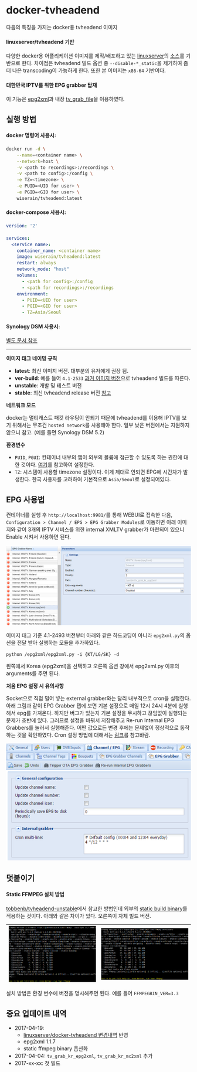 # docker-tvheadend

다음의 특징을 가지는 docker용 tvheadend 이미지

#### linuxserver/tvheadend 기반

다양한 docker용 어플리케이션 이미지를 제작/배포하고 있는 [linuxserver](https://linuxserver.io/)의 [소스](https://hub.docker.com/r/linuxserver/tvheadend/)를 기반으로 한다. 차이점은 tvheadend 빌드 옵션 중 ```--disable-*_static```을 제거하여 좀 더 나은 transcoding이 가능하게 한다. 또한 본 이미지는 ```x86-64``` 기반이다.

#### 대한민국 IPTV를 위한 EPG grabber 탑재

이 기능은 [epg2xml](https://github.com/wonipapa/epg2xml)과 내장 [tv_grab_file](https://github.com/nurtext/tv_grab_file_synology)을 이용하였다.

## 실행 방법

#### docker 명령어 사용시:

```bash
docker run -d \
    --name=<container name> \
    --network=host \
    -v <path to recordings>:/recordings \
    -v <path to config>:/config \
    -e TZ=<timezone> \
    -e PUID=<UID for user> \
    -e PGID=<GID for user> \
    wiserain/tvheadend:latest
```

#### docker-compose 사용시:

```yml
version: '2'

services:
  <service name>:
    container_name: <container name>
    image: wiserain/tvheadend:latest
    restart: always
    network_mode: "host"
    volumes:
      - <path for config>:/config
      - <path for recordings>:/recordings
    environment:
      - PUID=<UID for user>
      - PGID=<GID for user>
      - TZ=Asia/Seoul
```

#### Synology DSM 사용시:

[별도 문서 참조](docs/how-to-run-on-synology.md)

---

**이미지 태그 네이밍 규칙**

- **latest**: 최신 이미지 버전. 대부분의 유저에게 권장 됨.
- **ver-build**: 예를 들어 ```4.1-2533``` [과거 이미지 버전](https://hub.docker.com/r/wiserain/tvheadend/tags/)으로 tvheadend 빌드를 따른다.
- **unstable**: 개발 및 테스트 버전
- **stable**: 최신 tvheadend release 버전 [참고](https://doozer.io/tvheadend/tvheadend)

**네트워크 모드**

docker는 멀티캐스트 패킷 라우팅이 안되기 때문에 tvheadend를 이용해 IPTV를 보기 위해서는 무조건 ```hosted network```를 사용해야 한다. 일부 낮은 버전에서는 지원하지 않으니 참고. (예를 들면 Synology DSM 5.2)

**환경변수**

- ```PUID```, ```PGUI```: 컨테이너 내부의 앱이 외부의 볼륨에 접근할 수 있도록 하는 권한에 대한 것이다. [여기](https://github.com/linuxserver/docker-tvheadend#user--group-identifiers)를 참고하여 설정한다.
- ```TZ```: 시스템이 사용할 timezone 설정이다. 이게 제대로 안되면 EPG에 시간차가 발생한다. 한국 사용자를 고려하여 기본적으로 ```Asia/Seoul```로 설정되어있다.

## EPG 사용법

컨테이너를 실행 후 ```http://localhost:9981/```를 통해 WEBUI로 접속한 다음, ```Configuration > Channel / EPG > EPG Grabber Modules```로 이동하면 아래 이미지와 같이 3개의 IPTV 서비스를 위한 internal XMLTV grabber가 마련되어 있으니 Enable 시켜서 사용하면 된다.

![](docs/images/PicPick_Capture_20170409_002.png)

이미지 태그 기준 4.1-2493 버전부터 아래와 같은 하드코딩이 아니라 ```epg2xml.py```의 옵션을 전달 받아 실행하는 모듈을 추가하였다.
```
python /epg2xml/epg2xml.py -i {KT/LG/SK} -d
```
왼쪽에서 Korea (epg2xml)을 선택하고 오른쪽 옵션 창에서 epg2xml.py 이후의 arguments를 주면 된다.

**처음 EPG 설정 시 유의사항**

Socket으로 직접 밀어 넣는 external grabber와는 달리 내부적으로 cron을 실행한다. 아래 그림과 같이 EPG Grabber 탭에 보면 기본 설정으로 매일 12시 24시 4분에 실행해서 epg를 가져온다. 하지만 버그가 있는지 기본 설정을 무시하고 끊임없이 실행되는 문제가 초반에 있다. 그러므로 설정을 바꿔서 저장해주고 Re-run Internal EPG Grabbers를 눌러서 실행해준다. 어떤 값으로든 변경 후에는 문제없이 정상적으로 동작하는 것을 확인하였다. Cron 설정 방법에 대해서는 [링크](http://docs.tvheadend.org/webui/config_epggrab/#cron-multi-line-config-text-areas)를 참고바람.

![](docs/images/PicPick_Capture_20170331_001.png)

## 덧붙이기

#### Static FFMPEG 설치 방법

[tobbenb/tvheadend-unstable](https://github.com/tobbenb/docker-containers/tree/master/tvheadend-unstable)에서 참고한 방법인데 외부의 [static build binary](https://johnvansickle.com/ffmpeg/)를 적용하는 것이다. 아래와 같은 차이가 있다. 오른쪽이 자체 빌드 버전.

![](docs/images/PicPick_Capture_20170419_001.png) | ![](docs/images/PicPick_Capture_20170419_002.png)
---|---

설치 방법은 환경 변수에 버전을 명시해주면 된다. 예를 들어 ```FFMPEGBIN_VER=3.3```

## 중요 업데이트 내역

- 2017-04-19:
  - [linuxserver/docker-tvheadend 변경내역](https://github.com/linuxserver/docker-tvheadend/commit/bac86348983f6b404ee07f60f0e5edf9a7024603) 반영
  - epg2xml 1.1.7
  - static ffmpeg binary 옵션화
- 2017-04-04: ```tv_grab_kr_epg2xml```, ```tv_grab_kr_mc2xml``` 추가
- 2017-xx-xx: 첫 빌드
